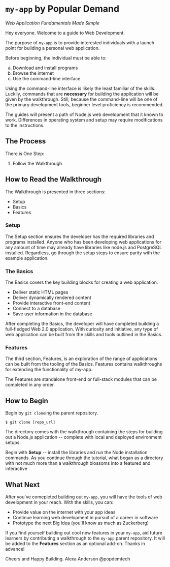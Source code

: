 # `my-app` by Popular Demand

*Web Application Fundamentals Made Simple*

Hey everyone. Welcome to a guide to Web Development.

The purpose of `my-app` is to provide interested individuals with
a launch point for building a personal web application.

Before beginning, the individual must be able to:
<ol type="a">
  <li>Download and install programs</li>
  <li>Browse the internet</li>
  <li>Use the command-line interface</li>
</ol>

Using the command-line interface is likely the least familiar of the skills.
Luckily, commands that are **necessary** for building the application
will be given by the walkthrough. Still, because the command-line will be one of the primary development tools, beginner level proficiency is recommended.

The guides will present a path of Node.js web development that it known to work.
Differences in operating system and setup may require modifications to the instructions.

## The Process
There is One Step:
1. Follow the Walkthrough

## How to Read the Walkthrough

The Walkthrough is presented in three sections:
* Setup
* Basics
* Features

### Setup
The Setup section ensures the developer has the required libraries
and programs installed. Anyone who has been developing web applications
for any amount of time may already have libraries like node.js and PostgreSQL installed.
Regardless, go through the setup steps to ensure parity with the example application.

### The Basics
The Basics covers the key building blocks for creating a web application.
* Deliver static HTML pages
* Deliver dynamically rendered content
* Provide interactive front-end content
* Connect to a database
* Save user information in the database

After completing the Basics, the developer will have completed building a
full-fledged Web 2.0 application. With curiosity and initiative, any type of web
application can be built from the skills and tools outlined in the Basics.

### Features
The third section, Features, is an exploration of the range of applications
can be built from the tooling of the Basics. Features contains walkthroughs
for extending the functionality of my-app.

The Features are standalone front-end or full-stack modules that can be completed
in any order.

## How to Begin
Begin by `git clone`ing the parent repository.
```
$ git clone [repo_url]
```

The directory comes with the walkthrough containing the steps for building
out a Node.js application -- complete with local and deployed environment setups.

Begin with **Setup** -- install the libraries and run the Node installation commands.
As you continue through the tutorial, what began as a directory with not much more than a walkthrough blossoms into a featured and interactive 

## What Next
After you've comepleted building out `my-app`, you will have the tools of web development in your reach. With the skills, you can:
* Provide value on the internet with your app ideas
* Continue learning web development in pursuit of a career in software
* Prototype the next Big Idea (you'll know as much as Zuckerberg)

If you find yourself building out cool new features in your `my-app`, aid future learners by contributing a walkthrough to the `my-app` parent repository.
It will be added to the **Features** section as an optional add-on. Thanks in advance!

Cheers and Happy Building.
Alexa Anderson
@popdemtech